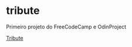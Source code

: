 # tribute
Primeiro projeto do FreeCodeCamp e OdinProject

[Tribute](https://atemoia.github.io/tribute/)
